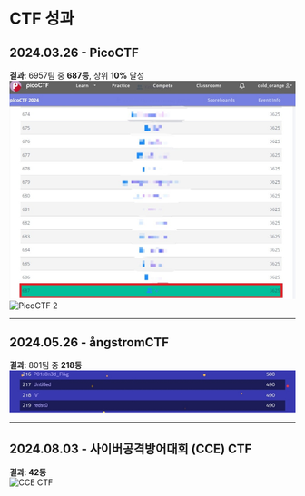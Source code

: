 # CTF 성과

## 2024.03.26 - PicoCTF
**결과**: 6957팀 중 **687등**, 상위 **10%** 달성  
![PicoCTF 1](./images/picoctf_1.png)  
![PicoCTF 2](./images/picoctf_2.png)

---

## 2024.05.26 - ångstromCTF
**결과**: 801팀 중 **218등**  
![ångstromCTF](./images/angstrom.png)

---

## 2024.08.03 - 사이버공격방어대회 (CCE) CTF
**결과**: **42등**  
![CCE CTF](./images/cce_ctf.png)

